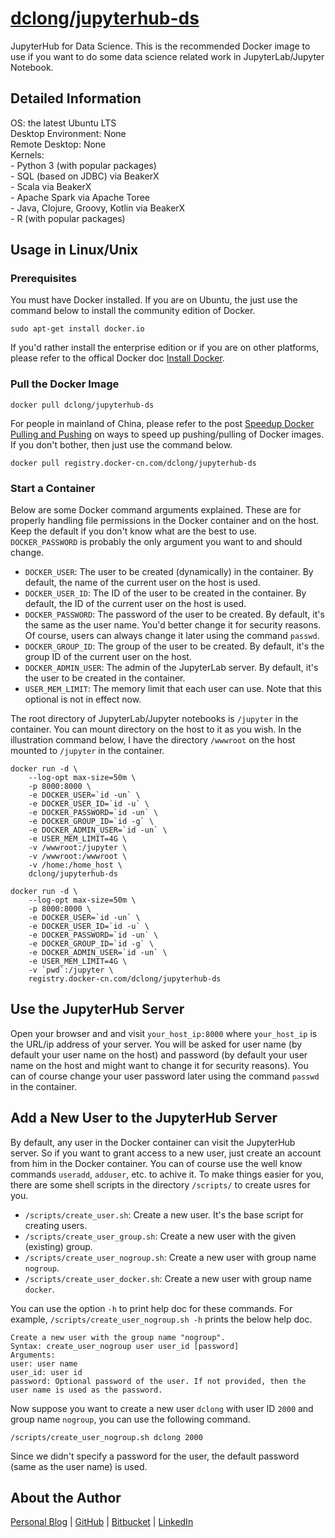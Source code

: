 # [dclong/jupyterhub-ds](https://hub.docker.com/r/dclong/jupyterhub-ds/)

JupyterHub for Data Science. 
This is the recommended Docker image to use 
if you want to do some data science related work in JupyterLab/Jupyter Notebook.

## Detailed Information 

OS: the latest Ubuntu LTS  
Desktop Environment: None  
Remote Desktop: None  
Kernels:  
    - Python 3 (with popular packages)  
    - SQL (based on JDBC) via BeakerX  
    - Scala via BeakerX  
    - Apache Spark via Apache Toree  
    - Java, Clojure, Groovy, Kotlin via BeakerX  
    - R (with popular packages)  

## Usage in Linux/Unix

### Prerequisites
You must have Docker installed. 
If you are on Ubuntu, 
the just use the command below to install the community edition of Docker.
```
sudo apt-get install docker.io
```
If you'd rather install the enterprise edition
or if you are on other platforms, 
please refer to the offical Docker doc [Install Docker](https://docs.docker.com/install/).

### Pull the Docker Image
```
docker pull dclong/jupyterhub-ds
```
For people in mainland of China, 
please refer to the post 
[Speedup Docker Pulling and Pushing](http://www.legendu.net/en/blog/speedup-docker-pulling-and-pushing/) 
on ways to speed up pushing/pulling of Docker images. 
If you don't bother, 
then just use the command below. 
```
docker pull registry.docker-cn.com/dclong/jupyterhub-ds
```

### Start a Container

Below are some Docker command arguments explained. 
These are for properly handling file permissions in the Docker container and on the host. 
Keep the default if you don't know what are the best to use. 
`DOCKER_PASSWORD` is probably the only argument you want to and should change. 

- `DOCKER_USER`: The user to be created (dynamically) in the container. 
    By default, the name of the current user on the host is used. 
- `DOCKER_USER_ID`: The ID of the user to be created in the container. 
    By default, the ID of the current user on the host is used. 
- `DOCKER_PASSWORD`: The password of the user to be created. 
    By default, it's the same as the user name. 
    You'd better change it for security reasons. 
    Of course, users can always change it later using the command `passwd`.
- `DOCKER_GROUP_ID`: The group of the user to be created. 
    By default, it's the group ID of the current user on the host.
- `DOCKER_ADMIN_USER`: The admin of the JupyterLab server. 
    By default, it's the user to be created in the container. 
- `USER_MEM_LIMIT`: The memory limit that each user can use. 
    Note that this optional is not in effect now. 
    
The root directory of JupyterLab/Jupyter notebooks is `/jupyter` in the container. 
You can mount directory on the host to it as you wish. 
In the illustration command below, 
I have the directory `/wwwroot` on the host mounted to `/jupyter` in the container. 

```
docker run -d \
    --log-opt max-size=50m \
    -p 8000:8000 \
    -e DOCKER_USER=`id -un` \
    -e DOCKER_USER_ID=`id -u` \
    -e DOCKER_PASSWORD=`id -un` \
    -e DOCKER_GROUP_ID=`id -g` \
    -e DOCKER_ADMIN_USER=`id -un` \
    -e USER_MEM_LIMIT=4G \
    -v /wwwroot:/jupyter \
    -v /wwwroot:/wwwroot \
    -v /home:/home_host \
    dclong/jupyterhub-ds
```
```
docker run -d \
    --log-opt max-size=50m \
    -p 8000:8000 \
    -e DOCKER_USER=`id -un` \
    -e DOCKER_USER_ID=`id -u` \
    -e DOCKER_PASSWORD=`id -un` \
    -e DOCKER_GROUP_ID=`id -g` \
    -e DOCKER_ADMIN_USER=`id -un` \
    -e USER_MEM_LIMIT=4G \
    -v `pwd`:/jupyter \
    registry.docker-cn.com/dclong/jupyterhub-ds
```
## Use the JupyterHub Server

Open your browser and and visit `your_host_ip:8000` 
where `your_host_ip` is the URL/ip address of your server. 
You will be asked for user name (by default your user name on the host)
and password (by default your user name on the host and might want to change it for security reasons).
You can of course change your user password later 
using the command `passwd` in the container.  

## Add a New User to the JupyterHub Server

By default, 
any user in the Docker container can visit the JupyterHub server. 
So if you want to grant access to a new user, 
just create an account from him in the Docker container. 
You can of course use the well know commands `useradd`, `adduser`, etc. to achive it. 
To make things easier for you,
there are some shell scripts in the directory `/scripts/` to create usres for you.

- `/scripts/create_user.sh`: Create a new user. It's the base script for creating users. 
- `/scripts/create_user_group.sh`: Create a new user with the given (existing) group.
- `/scripts/create_user_nogroup.sh`: Create a new user with group name `nogroup`. 
- `/scripts/create_user_docker.sh`: Create a new user with group name `docker`.

You can use the option `-h` to print help doc for these commands. 
For example, `/scripts/create_user_nogroup.sh -h` prints the below help doc. 
```
Create a new user with the group name "nogroup".
Syntax: create_user_nogroup user user_id [password]
Arguments:
user: user name
user_id: user id
password: Optional password of the user. If not provided, then the user name is used as the password.
```
Now suppose you want to create a new user `dclong` with user ID `2000` and group name `nogroup`, 
you can use the following command. 
```
/scripts/create_user_nogroup.sh dclong 2000
```
Since we didn't specify a password for the user, 
the default password (same as the user name) is used. 

## About the Author

[Personal Blog](http://www.legendu.net)   |   [GitHub](https://github.com/dclong)   |   [Bitbucket](https://bitbucket.org/dclong/)   |   [LinkedIn](http://www.linkedin.com/in/ben-chuanlong-du-1239b221/)

